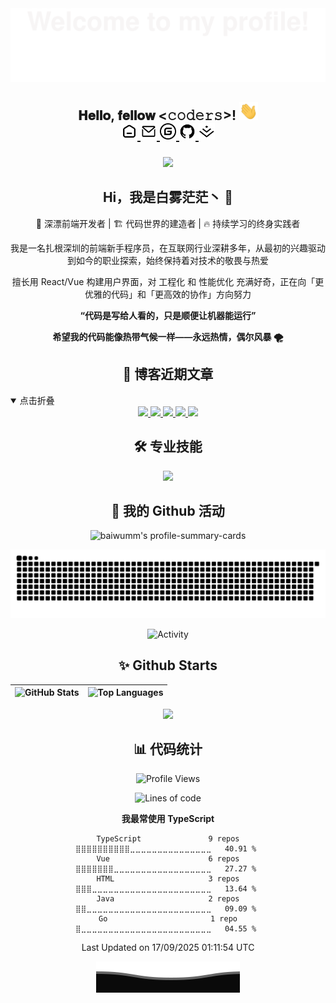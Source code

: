 <div align="center">
  <img src="./assets/Bottom_up.svg"  />
</div>

<h2 align="center">𝐇𝐞𝐥𝐥𝐨, 𝐟𝐞𝐥𝐥𝐨𝐰 <𝚌𝚘𝚍𝚎𝚛𝚜></𝚌𝚘𝚍𝚎𝚛𝚜>! <img src="./assets/image.gif" width="30px" alt=""><br>

<div align="center">
<a href="https://baiwumm.com/">
  <img  alt="个人博客" width="26px" src="./assets/home.svg" />
</a>
  <a href="mailto:me@baiwumm.com">
  <img  alt="邮箱" width="26px" src="./assets/email.svg" />
</a>
<a href="https://gitee.com/baiwumm">
  <img  alt="gitee首页" width="26px" src="./assets/gitee.svg" />
</a>
<a href="https://github.com/baiwumm">
  <img  alt="github主页" width="26px" src="./assets/github.svg" />
</a>
<a href="https://juejin.im/user/1917147257534279">
  <img  alt="掘金" width="26px" src="./assets/juejin.svg" />
</a>
</div>


###

<div align="center">
  <img height="150" src="https://media.giphy.com/media/M9gbBd9nbDrOTu1Mqx/giphy.gif"  />
</div>

###

<h2 align="center">Hi，我是白雾茫茫丶 👋</h2>

<div align="center">
  
  🌊 深漂前端开发者 | 🏗️ 代码世界的建造者 | 🔥 持续学习的终身实践者<br>
  
我是一名扎根深圳的前端新手程序员，在互联网行业深耕多年，从最初的兴趣驱动到如今的职业探索，始终保持着对技术的敬畏与热爱<br>

  擅长用 React/Vue 构建用户界面，对 工程化 和 性能优化 充满好奇，正在向「更优雅的代码」和「更高效的协作」方向努力<br>
  
  **“代码是写给人看的，只是顺便让机器能运行”**<br>
  
  **希望我的代码能像热带气候一样——永远热情，偶尔风暴 🌪️**<br>
</div>

###

<h2 align="center">📖 博客近期文章</h2>

<details open>
<summary>点击折叠</summary>

<div align="center">

<a target="_blank" href="https://rss-article.baiwumm.com/url/0">
<img src="https://rss-article.baiwumm.com/rss/0" />
</a>

<a target="_blank" href="https://rss-article.baiwumm.com/url/1">
<img src="https://rss-article.baiwumm.com/rss/1" />
</a>

<a target="_blank" href="https://rss-article.baiwumm.com/url/2">
<img src="https://rss-article.baiwumm.com/rss/2" />
</a>

<a target="_blank" href="https://rss-article.baiwumm.com/url/3">
<img src="https://rss-article.baiwumm.com/rss/3" />
</a>

<a target="_blank" href="https://rss-article.baiwumm.com/url/4">
<img src="https://rss-article.baiwumm.com/rss/4" />
</a>
 
</div>
</details>

###

<h2 align="center">🛠 专业技能</h2>

<p align="center">
    <img src="https://skillicons.dev/icons?i=vue,react,js,ts,css,html,nextjs,prisma,nestjs,nuxtjs,nodejs&theme=light" />
</p>

### 

<h2 align="center">🚀 我的 Github 活动 </h2>

<p align="center">
  <img src="http://github-profile-summary-cards.vercel.app/api/cards/profile-details?username=baiwumm&theme=vue" alt="baiwumm's profile-summary-cards"  />
</p>

<p align="center">
    <img src="https://raw.githubusercontent.com/baiwumm/baiwumm/output/github-contribution-grid-snake.svg" alt="baiwumm's github activity graph" />
</p>

<p align="center">
    <img src="https://github-readme-activity-graph.vercel.app/graph?username=baiwumm&theme=github-light&custom_title=Activity&radius=30&height=250" alt="Activity">
</p>

###

<h2 align="center">✨ Github Starts </h2>

<div align="center">

| ![GitHub Stats](https://github-readme-stats.vercel.app/api?username=baiwumm&show_icons=true&include_all_commits=true&theme=vue&hide_border=true) | ![Top Languages](https://github-readme-stats.vercel.app/api/top-langs/?username=baiwumm&theme=vue&hide_border=true) |
|:---:|:---:|

![](https://github-profile-trophy.vercel.app/?username=baiwumm&theme=gruvbox&row=1&column=7&no-frame=true&no-bg=true)

</div>

###

<h2 align="center">📊 代码统计</h2>

<div align="center">

<!--START_SECTION:waka-->
![Profile Views](http://img.shields.io/badge/%E4%B8%AA%E4%BA%BA%E8%B5%84%E6%96%99%E8%A7%82%E7%9C%8B%E6%AC%A1%E6%95%B0-2-blue)

![Lines of code](https://img.shields.io/badge/%E4%BB%8E%E3%80%8CHello%20World%E3%80%8D%E8%B5%B7%E6%88%91%E5%B7%B2%E7%BB%8F%E5%86%99%E4%BA%86-3.3%20million%20%E8%A1%8C%E4%BB%A3%E7%A0%81-blue)

**我最常使用 TypeScript** 

```text
TypeScript               9 repos             ⣿⣿⣿⣿⣿⣿⣿⣿⣿⣿⣀⣀⣀⣀⣀⣀⣀⣀⣀⣀⣀⣀⣀⣀⣀   40.91 % 
Vue                      6 repos             ⣿⣿⣿⣿⣿⣿⣿⣀⣀⣀⣀⣀⣀⣀⣀⣀⣀⣀⣀⣀⣀⣀⣀⣀⣀   27.27 % 
HTML                     3 repos             ⣿⣿⣿⣀⣀⣀⣀⣀⣀⣀⣀⣀⣀⣀⣀⣀⣀⣀⣀⣀⣀⣀⣀⣀⣀   13.64 % 
Java                     2 repos             ⣿⣿⣀⣀⣀⣀⣀⣀⣀⣀⣀⣀⣀⣀⣀⣀⣀⣀⣀⣀⣀⣀⣀⣀⣀   09.09 % 
Go                       1 repo              ⣿⣀⣀⣀⣀⣀⣀⣀⣀⣀⣀⣀⣀⣀⣀⣀⣀⣀⣀⣀⣀⣀⣀⣀⣀   04.55 % 
```




 Last Updated on 17/09/2025 01:11:54 UTC
<!--END_SECTION:waka-->

</div>

<div align="center">
  <img src="./assets/Bottom_down.svg"  />
</div>
